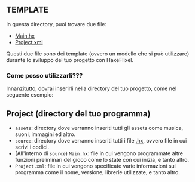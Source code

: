 ## TEMPLATE
In questa directory, puoi trovare due file:
 - [Main.hx](https://github.com/RonyxDumb/HaxeFlixel-Tutorial-Italiano/blob/main/template/Main.hx)
 - [Project.xml](https://github.com/RonyxDumb/HaxeFlixel-Tutorial-Italiano/blob/main/template/Project.xml)

Questi due file sono dei template (ovvero un modello che si può utilizzare) durante lo sviluppo del tuo progetto con HaxeFlixel.

### Come posso utilizzarli???
Innanzitutto, dovrai inserirli nella directory del tuo progetto, come nel seguente esempio:

## Project (directory del tuo programma)
 - `assets`: directory dove verranno inseriti tutti gli assets come musica, suoni, immagini ed altro.
 - `source`: directory dove verranno inseriti tutti i file [.hx](https://www.file-extension.info/it/format/hx), ovvero file in cui scrivi i codici.
 - (All'interno di `source`) `Main.hx`: file in cui vengono programmate altre funzioni preliminari del gioco come lo state con cui inizia, e tanto altro.
 - `Project.xml`: file in cui vengono specificate varie informazioni sul programma come il nome, versione, librerie utilizzate, e tanto altro.

